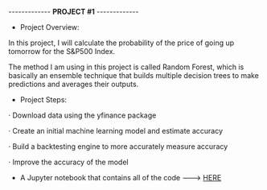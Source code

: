 ------------- **PROJECT #1** ------------- 

- Project Overview:

In this project, I will calculate the probability of the price of going up tomorrow for the S&P500 Index.

The method I am using in this project is called Random Forest, which is basically an ensemble technique that builds multiple decision trees to make predictions and averages their outputs.

- Project Steps:

· Download data using the yfinance package

· Create an initial machine learning model and estimate accuracy

· Build a backtesting engine to more accurately measure accuracy

· Improve the accuracy of the model

- A Jupyter notebook that contains all of the code ---> [HERE](https://github.com/alfonsohdl/ahp/blob/main/rf_sp500_prediction.ipynb)
